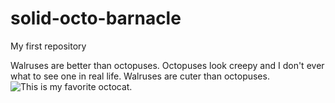 # solid-octo-barnacle
My first repository

Walruses are better than octopuses.  Octopuses look creepy and I don't ever what to see one in real life.  Walruses are cuter than octopuses.  
![This is my favorite octocat.](https://octodex.github.com/linktocat) 
